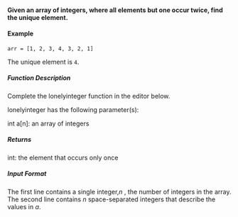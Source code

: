 #### Given an array of integers, where all elements but one occur twice, find the unique element.
 
#### Example

`arr = [1, 2, 3, 4, 3, 2, 1]`

The unique element is `4`.  

##### Function Description

Complete the lonelyinteger function in the editor below.

lonelyinteger has the following parameter(s):

int a[n]: an array of integers
##### Returns

int: the element that occurs only once
##### Input Format
The first line contains a single integer,<i>n</i> , the number of integers in the array.
The second line contains <i>n</i> space-separated integers that describe the values in <i>a</i>.